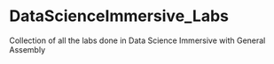 # DataScienceImmersive_Labs

Collection of all the labs done in Data Science Immersive with General Assembly
